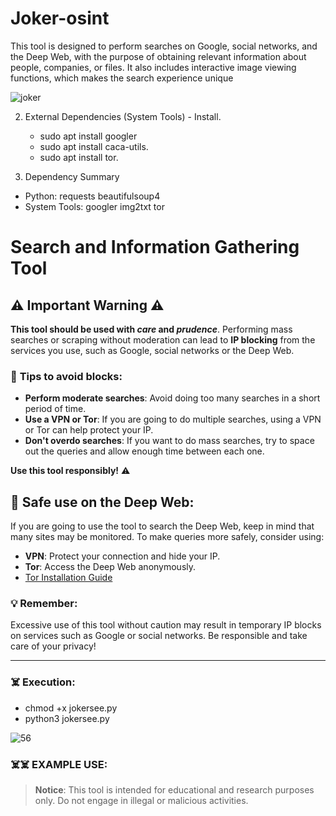 # Joker-osint
This tool is designed to perform searches on Google, social networks, and the Deep Web, with the purpose of obtaining relevant information about people, companies, or files. It also includes interactive image viewing functions, which makes the search experience unique


![joker](https://github.com/user-attachments/assets/155be2e5-3a26-43e3-bfe9-b2e06588771f)


2. External Dependencies (System Tools) - Install.
   - sudo apt install googler
   - sudo apt install caca-utils.
   - sudo apt install tor.
  
3. Dependency Summary
  - Python:
      requests
      beautifulsoup4
- System Tools:
      googler
      img2txt
      tor

# Search and Information Gathering Tool

## ⚠️ **Important Warning** ⚠️

**This tool should be used with _care_ and _prudence_**. Performing mass searches or scraping without moderation can lead to **IP blocking** from the services you use, such as Google, social networks or the Deep Web.

### 🛑 **Tips to avoid blocks**:
- **Perform moderate searches**: Avoid doing too many searches in a short period of time.
- **Use a VPN or Tor**: If you are going to do multiple searches, using a VPN or Tor can help protect your IP.
- **Don't overdo searches**: If you want to do mass searches, try to space out the queries and allow enough time between each one.

**Use this tool responsibly!** ⚠️

## 🔐 **Safe use on the Deep Web**:
If you are going to use the tool to search the Deep Web, keep in mind that many sites may be monitored. To make queries more safely, consider using:

- **VPN**: Protect your connection and hide your IP.
- **Tor**: Access the Deep Web anonymously.
- [Tor Installation Guide](https://www.torproject.org/download/)

### 💡 **Remember**:
Excessive use of this tool without caution may result in temporary IP blocks on services such as Google or social networks. Be responsible and take care of your privacy!

---

### ☠️ **Execution**:
- chmod +x jokersee.py
- python3 jokersee.py


![56](https://github.com/user-attachments/assets/fe155088-246e-45ba-b9d6-ace56198e8ac)


### ☠️☠️ **EXAMPLE USE**:



> **Notice**: This tool is intended for educational and research purposes only. Do not engage in illegal or malicious activities.
